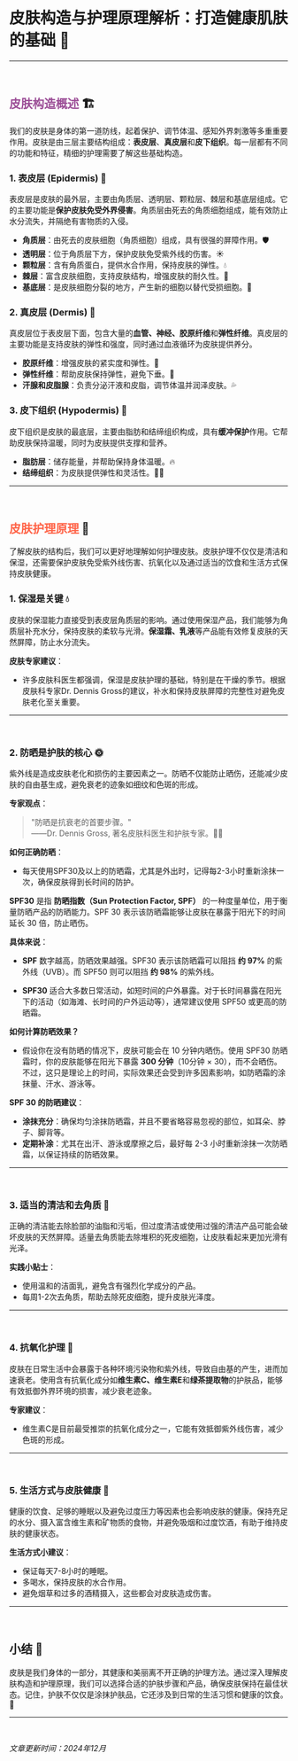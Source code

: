 # 皮肤构造与护理原理解析：打造健康肌肤的基础 💖

---
<br>

## <span style="color:#9b4d96;">皮肤构造概述</span> 🏗️

我们的皮肤是身体的第一道防线，起着保护、调节体温、感知外界刺激等多重重要作用。皮肤是由三层主要结构组成：**表皮层**、**真皮层**和**皮下组织**。每一层都有不同的功能和特征，精细的护理需要了解这些基础构造。

### 1. **表皮层 (Epidermis)** 🌿

表皮层是皮肤的最外层，主要由角质层、透明层、颗粒层、棘层和基底层组成。它的主要功能是**保护皮肤免受外界侵害**。角质层由死去的角质细胞组成，能有效防止水分流失，并隔绝有害物质的入侵。

- **角质层**：由死去的皮肤细胞（角质细胞）组成，具有很强的屏障作用。🛡️
- **透明层**：位于角质层下方，保护皮肤免受紫外线的伤害。☀️
- **颗粒层**：含有角质蛋白，提供水合作用，保持皮肤的弹性。💧
- **棘层**：富含皮肤细胞，支持皮肤结构，增强皮肤的耐久性。🔬
- **基底层**：是皮肤细胞分裂的地方，产生新的细胞以替代受损细胞。🔄

### 2. **真皮层 (Dermis)** 🌸

真皮层位于表皮层下面，包含大量的**血管、神经、胶原纤维**和**弹性纤维**。真皮层的主要功能是支持皮肤的弹性和强度，同时通过血液循环为皮肤提供养分。

- **胶原纤维**：增强皮肤的紧实度和弹性。💪
- **弹性纤维**：帮助皮肤保持弹性，避免下垂。🌱
- **汗腺和皮脂腺**：负责分泌汗液和皮脂，调节体温并润泽皮肤。💦

### 3. **皮下组织 (Hypodermis)** 🌙

皮下组织是皮肤的最底层，主要由脂肪和结缔组织构成，具有**缓冲保护**作用。它帮助皮肤保持温暖，同时为皮肤提供支撑和营养。

- **脂肪层**：储存能量，并帮助保持身体温暖。🔥
- **结缔组织**：为皮肤提供弹性和灵活性。🤸‍♀️

---
<br>

## <span style="color:#FF6347;">皮肤护理原理</span> 🧴

了解皮肤的结构后，我们可以更好地理解如何护理皮肤。皮肤护理不仅仅是清洁和保湿，还需要保护皮肤免受紫外线伤害、抗氧化以及通过适当的饮食和生活方式保持皮肤健康。

### 1. **保湿是关键** 💧

皮肤的保湿能力直接受到表皮层角质层的影响。通过使用保湿产品，我们能够为角质层补充水分，保持皮肤的柔软与光滑。**保湿霜、乳液**等产品能有效修复皮肤的天然屏障，防止水分流失。

**皮肤专家建议**：

- 许多皮肤科医生都强调，保湿是皮肤护理的基础，特别是在干燥的季节。根据皮肤科专家Dr. Dennis Gross的建议，补水和保持皮肤屏障的完整性对避免皮肤老化至关重要。

---
<br>

### 2. **防晒是护肤的核心** 🌞

紫外线是造成皮肤老化和损伤的主要因素之一。防晒不仅能防止晒伤，还能减少皮肤的自由基生成，避免衰老的迹象如细纹和色斑的形成。

**专家观点**：
> "防晒是抗衰老的首要步骤。"  
> ——Dr. Dennis Gross, 著名皮肤科医生和护肤专家。👨‍⚕️

**如何正确防晒**：
- 每天使用SPF30及以上的防晒霜，尤其是外出时，记得每2-3小时重新涂抹一次，确保皮肤得到长时间的防护。

**SPF30** 是指 **防晒指数（Sun Protection Factor, SPF）** 的一种度量单位，用于衡量防晒产品的防晒能力。SPF 30 表示该防晒霜能够让皮肤在暴露于阳光下的时间延长 30 倍，防止晒伤。

**具体来说**：

- **SPF** 数字越高，防晒效果越强。SPF30 表示该防晒霜可以阻挡 **约 97%** 的紫外线（UVB）。而 SPF50 则可以阻挡 **约 98%** 的紫外线。

- **SPF30** 适合大多数日常活动，如短时间的户外暴露。对于长时间暴露在阳光下的活动（如海滩、长时间的户外运动等），通常建议使用 SPF50 或更高的防晒霜。
  
**如何计算防晒效果？**
- 假设你在没有防晒的情况下，皮肤可能会在 10 分钟内晒伤。使用 SPF30 防晒霜时，你的皮肤能够在阳光下暴露 **300 分钟**（10分钟 × 30），而不会晒伤。不过，这只是理论上的时间，实际效果还会受到许多因素影响，如防晒霜的涂抹量、汗水、游泳等。

**SPF 30 的防晒建议**：
- **涂抹充分**：确保均匀涂抹防晒霜，并且不要省略容易忽视的部位，如耳朵、脖子、脚背等。
- **定期补涂**：尤其在出汗、游泳或摩擦之后，最好每 2-3 小时重新涂抹一次防晒霜，以保证持续的防晒效果。

---
<br>

### 3. **适当的清洁和去角质** 🧼

正确的清洁能去除脸部的油脂和污垢，但过度清洁或使用过强的清洁产品可能会破坏皮肤的天然屏障。适量去角质能去除堆积的死皮细胞，让皮肤看起来更加光滑有光泽。

**实践小贴士**：

- 使用温和的洁面乳，避免含有强烈化学成分的产品。
- 每周1-2次去角质，帮助去除死皮细胞，提升皮肤光泽度。

---
<br>

### 4. **抗氧化护理** 🍊

皮肤在日常生活中会暴露于各种环境污染物和紫外线，导致自由基的产生，进而加速衰老。使用含有抗氧化成分如**维生素C、维生素E**和**绿茶提取物**的护肤品，能够有效抵御外界环境的损害，减少衰老迹象。

**专家建议**：

- 维生素C是目前最受推崇的抗氧化成分之一，它能有效抵御紫外线伤害，减少色斑的形成。

---
<br>

### 5. **生活方式与皮肤健康** 🥗

健康的饮食、足够的睡眠以及避免过度压力等因素也会影响皮肤的健康。保持充足的水分、摄入富含维生素和矿物质的食物，并避免吸烟和过度饮酒，有助于维持皮肤的健康状态。

**生活方式小建议**：

- 保证每天7-8小时的睡眠。
- 多喝水，保持皮肤的水合作用。
- 避免烟草和过多的酒精摄入，这些都会对皮肤造成伤害。

---
<br>

## 小结 🌼

皮肤是我们身体的一部分，其健康和美丽离不开正确的护理方法。通过深入理解皮肤构造和护理原理，我们可以选择合适的护肤步骤和产品，确保皮肤保持在最佳状态。记住，护肤不仅仅是涂抹护肤品，它还涉及到日常的生活习惯和健康的饮食。🌟

---
<br>

*文章更新时间：2024年12月*